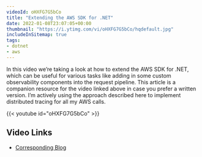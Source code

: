 ```yaml
---
videoId: oHXFG7G5bCo
title: "Extending the AWS SDK for .NET"
date: 2022-01-08T23:07:05+00:00
thumbnail: "https://i.ytimg.com/vi/oHXFG7G5bCo/hqdefault.jpg"
includeInSitemap: true
tags:
- dotnet
- aws
---
```


In this video we’re taking a look at how to extend the AWS SDK for .NET, which can be useful for various tasks like adding in some custom observability components into the request pipeline. This article is a companion resource for the video linked above in case you prefer a written version. I’m actively using the approach described here to implement distributed tracing for all my AWS calls.

<!--more-->

{{< youtube id="oHXFG7G5bCo" >}}

## Video Links

- [Corresponding Blog](https://im5tu.io/article/2022/01/extending-the-aws-sdk-for-.net/)
